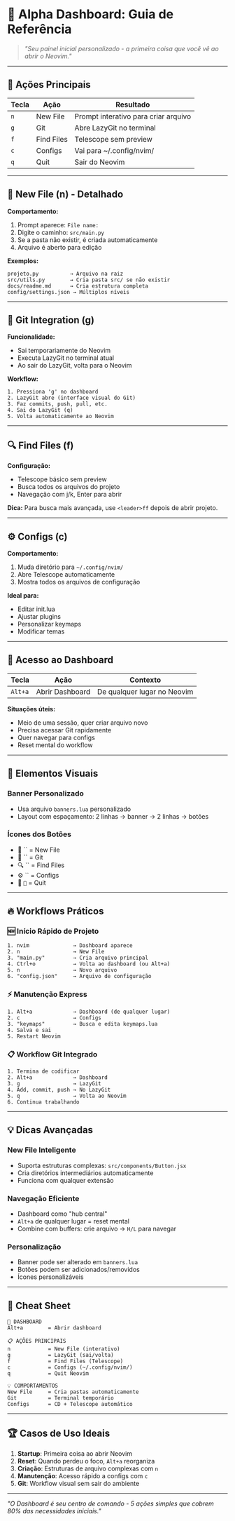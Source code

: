 # 🚀 Alpha Dashboard: Guia de Referência

> *"Seu painel inicial personalizado - a primeira coisa que você vê ao abrir o Neovim."*

---

## 🎯 **Ações Principais**

| Tecla | Ação | Resultado |
|-------|------|-----------|
| `n` | New File | Prompt interativo para criar arquivo |
| `g` | Git | Abre LazyGit no terminal |
| `f` | Find Files | Telescope sem preview |
| `c` | Configs | Vai para ~/.config/nvim/ |
| `q` | Quit | Sair do Neovim |

---

## 📁 **New File (n) - Detalhado**

**Comportamento:**
1. Prompt aparece: `File name:`
2. Digite o caminho: `src/main.py`
3. Se a pasta não existir, é criada automaticamente
4. Arquivo é aberto para edição

**Exemplos:**
```
projeto.py          → Arquivo na raiz
src/utils.py        → Cria pasta src/ se não existir  
docs/readme.md      → Cria estrutura completa
config/settings.json → Múltiplos níveis
```

---

## 🔧 **Git Integration (g)**

**Funcionalidade:**
- Sai temporariamente do Neovim
- Executa LazyGit no terminal atual
- Ao sair do LazyGit, volta para o Neovim

**Workflow:**
```
1. Pressiona 'g' no dashboard
2. LazyGit abre (interface visual do Git)
3. Faz commits, push, pull, etc.
4. Sai do LazyGit (q)  
5. Volta automaticamente ao Neovim
```

---

## 🔍 **Find Files (f)**

**Configuração:**
- Telescope básico sem preview
- Busca todos os arquivos do projeto
- Navegação com j/k, Enter para abrir

**Dica:** Para busca mais avançada, use `<leader>ff` depois de abrir projeto.

---

## ⚙️ **Configs (c)**

**Comportamento:**
1. Muda diretório para `~/.config/nvim/`
2. Abre Telescope automaticamente
3. Mostra todos os arquivos de configuração

**Ideal para:**
- Editar init.lua
- Ajustar plugins
- Personalizar keymaps
- Modificar temas

---

## 🚪 **Acesso ao Dashboard**

| Tecla | Ação | Contexto |
|-------|------|----------|
| `Alt+a` | Abrir Dashboard | De qualquer lugar no Neovim |

**Situações úteis:**
- Meio de uma sessão, quer criar arquivo novo
- Precisa acessar Git rapidamente  
- Quer navegar para configs
- Reset mental do workflow

---

## 🎨 **Elementos Visuais**

### **Banner Personalizado**
- Usa arquivo `banners.lua` personalizado
- Layout com espaçamento: 2 linhas → banner → 2 linhas → botões

### **Ícones dos Botões**
- 📄 `` = New File  
- 🔀 `` = Git
- 🔍 `` = Find Files
- ⚙️ `` = Configs  
- 🚪 `󰗼` = Quit

---

## 🔥 **Workflows Práticos**

### **🆕 Início Rápido de Projeto**
```
1. nvim              → Dashboard aparece
2. n                 → New File
3. "main.py"         → Cria arquivo principal
4. Ctrl+o            → Volta ao dashboard (ou Alt+a)
5. n                 → Novo arquivo  
6. "config.json"     → Arquivo de configuração
```

### **⚡ Manutenção Express**
```
1. Alt+a             → Dashboard (de qualquer lugar)
2. c                 → Configs  
3. "keymaps"         → Busca e edita keymaps.lua
4. Salva e sai
5. Restart Neovim
```

### **📋 Workflow Git Integrado**
```
1. Termina de codificar
2. Alt+a             → Dashboard
3. g                 → LazyGit
4. Add, commit, push → No LazyGit
5. q                 → Volta ao Neovim
6. Continua trabalhando
```

---

## 💡 **Dicas Avançadas**

### **New File Inteligente**
- Suporta estruturas complexas: `src/components/Button.jsx`
- Cria diretórios intermediários automaticamente
- Funciona com qualquer extensão

### **Navegação Eficiente**
- Dashboard como "hub central"
- `Alt+a` de qualquer lugar = reset mental
- Combine com buffers: crie arquivo → `H/L` para navegar

### **Personalização**
- Banner pode ser alterado em `banners.lua`
- Botões podem ser adicionados/removidos
- Ícones personalizáveis

---

## 🎯 **Cheat Sheet**

```
🚀 DASHBOARD
Alt+a        = Abrir dashboard

📋 AÇÕES PRINCIPAIS  
n            = New File (interativo)
g            = LazyGit (sai/volta)
f            = Find Files (Telescope)
c            = Configs (~/.config/nvim/)
q            = Quit Neovim

💡 COMPORTAMENTOS
New File     = Cria pastas automaticamente
Git          = Terminal temporário  
Configs      = CD + Telescope automático
```

---

## 🏆 **Casos de Uso Ideais**

1. **Startup**: Primeira coisa ao abrir Neovim
2. **Reset**: Quando perdeu o foco, `Alt+a` reorganiza
3. **Criação**: Estruturas de arquivo complexas com `n`
4. **Manutenção**: Acesso rápido a configs com `c`
5. **Git**: Workflow visual sem sair do ambiente

---

*"O Dashboard é seu centro de comando - 5 ações simples que cobrem 80% das necessidades iniciais."*
